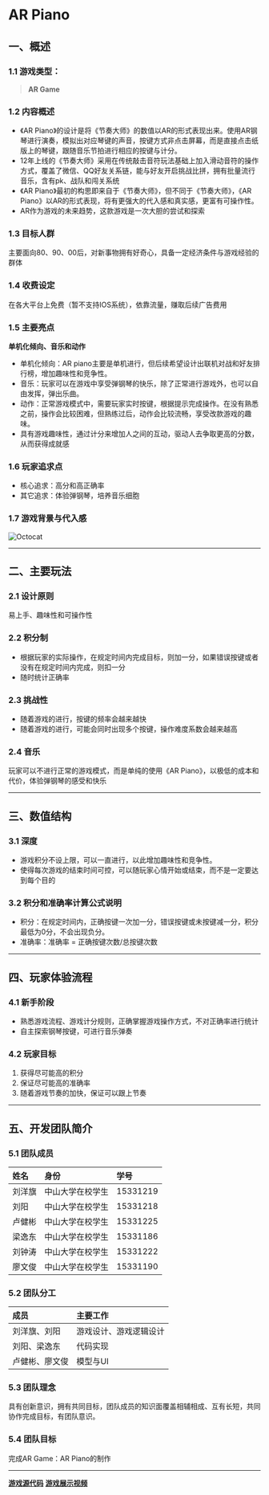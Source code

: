 # AR Piano
## 一、概述

### 1.1 游戏类型：

> **AR Game**

### 1.2 内容概述

* 《AR Piano》的设计是将《节奏大师》的数值以AR的形式表现出来。使用AR钢琴进行演奏，模拟出对应琴键的声音，按键方式非点击屏幕，而是直接点击纸版上的琴键，跟随音乐节拍进行相应的按键与计分。
* 12年上线的《节奏大师》采用在传统敲击音符玩法基础上加入滑动音符的操作方式，覆盖了微信、QQ好友关系链，能与好友开启挑战比拼，拥有批量流行音乐，含有pk、战队和闯关系统
* 《AR Piano》最初的构思即来自于《节奏大师》，但不同于《节奏大师》，《AR Piano》以AR的形式表现，将有更强大的代入感和真实感，更富有可操作性。
* AR作为游戏的未来趋势，这款游戏是一次大胆的尝试和探索

### 1.3 目标人群

主要面向80、90、00后，对新事物拥有好奇心，具备一定经济条件与游戏经验的群体

### 1.4 收费设定

在各大平台上免费（暂不支持IOS系统），依靠流量，赚取后续广告费用

### 1.5 主要亮点

**单机化倾向、音乐和动作**

* 单机化倾向：AR piano主要是单机进行，但后续希望设计出联机对战和好友排行榜，增加趣味性和竞争性。
* 音乐：玩家可以在游戏中享受弹钢琴的快乐，除了正常进行游戏外，也可以自由发挥，弹出乐曲。
* 动作：正常游戏模式中，需要玩家实时按键，根据提示完成操作。在没有熟悉之前，操作会比较困难，但熟练过后，动作会比较流畅，享受改款游戏的趣味。
* 具有游戏趣味性，通过计分来增加人之间的互动，驱动人去争取更高的分数，从而获得成就感

### 1.6 玩家追求点

* 核心追求：高分和高正确率
* 其它追求：体验弹钢琴，培养音乐细胞

### 1.7 游戏背景与代入感

![Octocat](http://ww2.sinaimg.cn/large/87c01ec7gy1fssa92jyl4j21kw0yo4dq.jpg)

* * *

## 二、主要玩法

### 2.1 设计原则

易上手、趣味性和可操作性

### 2.2 积分制

* 根据玩家的实际操作，在规定时间内完成目标，则加一分，如果错误按键或者没有在规定时间内完成，则扣一分
* 随时统计正确率

### 2.3	挑战性

* 随着游戏的进行，按键的频率会越来越快
* 随着游戏的进行，可能会同时出现多个按键，操作难度系数会越来越高

### 2.4 音乐

玩家可以不进行正常的游戏模式，而是单纯的使用《AR Piano》，以极低的成本和代价，体验弹钢琴的感受和快乐

* * *

## 三、数值结构

### 3.1 深度

* 游戏积分不设上限，可以一直进行，以此增加趣味性和竞争性。
* 使得每次游戏的结束时间可控，可以随玩家心情开始或结束，而不是一定要达到每个目的

### 3.2 积分和准确率计算公式说明

* 积分：在规定时间内，正确按键一次加一分，错误按键或未按键减一分，积分最低为0分，不会出现负分。
* 准确率：准确率 = 正确按键次数/总按键次数

* * *

## 四、玩家体验流程

### 4.1 新手阶段

* 熟悉游戏流程、游戏计分规则，正确掌握游戏操作方式，不对正确率进行统计
* 自主探索钢琴按键，可进行音乐弹奏

### 4.2 玩家目标

1. 获得尽可能高的积分
2. 保证尽可能高的准确率
3. 随着游戏节奏的加快，保证可以跟上节奏

* * *

## 五、开发团队简介

### 5.1 团队成员

| 姓名      | 身份             |  学号     |
|:----------|:----------------|:----------|
| 刘洋旗    | 中山大学在校学生  |  15331219 |
| 刘阳      | 中山大学在校学生  |  15331218 |
| 卢健彬    | 中山大学在校学生  |  15331225 |
| 梁逸东    | 中山大学在校学生  |  15331186 |
| 刘钟涛    | 中山大学在校学生  |  15331222 |
| 廖文俊    | 中山大学在校学生  |  15331190 |

### 5.2 团队分工

| 成员      | 主要工作         |
|:----------|:----------------|
| 刘洋旗、刘阳    | 游戏设计、游戏逻辑设计  |
| 刘阳、梁逸东      | 代码实现              |
| 卢健彬、廖文俊    | 模型与UI              |

### 5.3 团队理念

具有创新意识，拥有共同目标，团队成员的知识面覆盖相辅相成、互有长短，共同协作完成目标，有团队意识。

### 5.4 团队目标

完成AR Game：AR Piano的制作

* * *
[**游戏源代码**](https://github.com/ARGameMaker/pianoGameAR)
[**游戏展示视频**](https://v.youku.com/v_show/id_XMzY5NDc1ODgyNA==.html?spm=a2h3j.8428770.3416059.1)